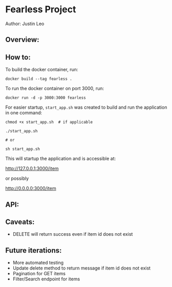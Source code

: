 # Fearless Project

Author: Justin Leo

## Overview:

## How to:

To build the docker container, run:

```shell
docker build --tag fearless .
```

To run the docker container on port 3000, run:

```shell
docker run -d -p 3000:3000 fearless
```

For easier startup, `start_app.sh` was created to build and run the application in one command:

```shell
chmod +x start_app.sh  # if applicable

./start_app.sh 

# or

sh start_app.sh
``` 

This will startup the application and is accessible at:

http://127.0.0.1:3000/item

or possibly

http://0.0.0.0:3000/item

## API:

## Caveats:

- DELETE will return success even if item id does not exist

## Future iterations:

- More automated testing
- Update delete method to return message if item id does not exist
- Pagination for GET items
- Filter/Search endpoint for items